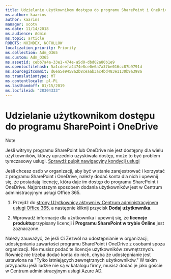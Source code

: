 ```yaml
---
title: Udzielanie użytkownikom dostępu do programu SharePoint i OneDrive
ms.author: kaarins
author: kaarins
manager: scotv
ms.date: 11/14/2018
ms.audience: Admin
ms.topic: article
ROBOTS: NOINDEX, NOFOLLOW
localization_priority: Priority
ms.collection: Adm_O365
ms.custom: Adm_O365
ms.assetid: cebb7a4a-33e1-474e-a5d0-dbd02a80b1e9
ms.openlocfilehash: 5a1cdeefa4474e8ce0e6a7a37be016cc87b9791d
ms.sourcegitcommit: d6ea5e9458a2b8ceaab3ac4bd483e1130b9a398a
ms.translationtype: MT
ms.contentlocale: pl-PL
ms.lasthandoff: 01/15/2019
ms.locfileid: "28304333"
---
```

# <a name="give-users-access-to-sharepoint-and-onedrive"></a>Udzielanie użytkownikom dostępu do programu SharePoint i OneDrive

> [!NOTE]
> Jeśli witryny programu SharePoint lub OneDrive nie jest dostępny dla wielu użytkowników, którzy uprzednio uzyskiwała dostęp, może to być problem tymczasowy usługi. [Sprawdź pulpit nawigacyjny kondycji usługi](https://portal.office.com/adminportal/home#/servicehealth)
  
Jeśli chcesz osób w organizacji, aby być w stanie zarejestrować i korzystać z programu SharePoint i OneDrive, należy dodać konta dla nich i upewnij się, że posiadają licencję, która daje im dostęp do programu SharePoint i OneDrive. Najprostszym sposobem dodania użytkowników jest w Centrum administracyjnym usługi Office 365.
  
1. Przejdź do [strony Użytkownicy aktywni w Centrum administracyjnym usługi Office 365](https://portal.office.com/adminportal/home#/users), a następnie kliknij przycisk **Dodaj użytkownika**.
    
2. Wprowadź informacje dla użytkownika i upewnij się, że **licencje produktu**przypisany licencji i **Programu SharePoint w trybie Online** jest zaznaczone. 
    
Należy zauważyć, że jeśli Ci Zezwól na udostępnianie w organizacji, udostępniania zawartości programu SharePoint i OneDrive z osobami spoza organizacji. Nie musisz podać te licencje użytkowników zewnętrznych. Również nie trzeba dodać konta do nich, chyba że udostępnianie jest ustawiona na "Tylko istniejących zewnętrznych użytkowników." W takim przypadku jeśli ludzie nie są w katalogu firmy, musisz dodać je jako goście w Centrum administracyjnym usługi Azure AD.
  

